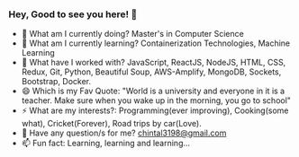 ### Hey, Good to see you here! 👋


- 🔭 What am I currently doing? Master's in Computer Science
- 🌱 What am I currently learning? Containerization Technologies, Machine Learning
- 👯 What have I worked with? JavaScript, ReactJS, NodeJS, HTML, CSS, Redux, Git, Python, Beautiful Soup, AWS-Amplify, MongoDB, Sockets, Bootstrap, Docker.   
- 😄 Which is my Fav Quote: "World is a university and everyone in it is a teacher. Make sure when you wake up in the morning, you go to school"
- ⚡ What are my interests?: Programming(ever improving), Cooking(some what), Cricket(Forever), Road trips by car(Love). 
- 💬 Have any question/s for me? chintal3198@gmail.com
- 📫 Fun fact: Learning, learning and learning...
